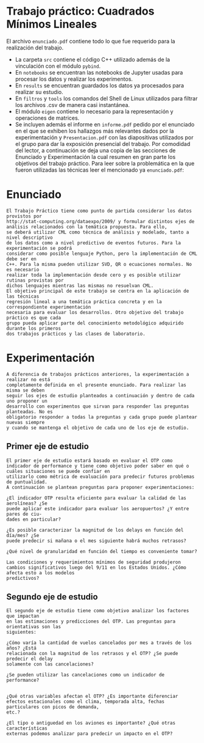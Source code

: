 # Trabajo práctico: Cuadrados Mínimos Lineales
El archivo `enunciado.pdf` contiene todo lo que fue requerido para la realización del trabajo. 
- La carpeta `src` contiene el código C++ utilizado además de la vinculación con el módulo `pybind`. 
- En `notebooks` se encuentran las notebooks de Jupyter usadas para procesar los datos y realizar los experimentos.
- En `results` se encuentran guardados los datos ya procesados para realizar su estudio.
- En `filtros` y `tools` los comandos del Shell de Linux utilizados para filtrar los archivos .csv de manera casi instantánea.
- El módulo `eigen` contiene lo necesario para la representación y operaciones de matrices.
- Se incluyen además el informe en `informe.pdf` pedido por el enunciado en el que se exhiben los hallazgos más relevantes dados por la experimentación y `Presentacion.pdf` con las diapositivas utilizados por el grupo para dar la exposición presencial del trabajo.
  Por comodidad del lector, a continuación se deja una copia de las secciones de Enunciado y Experimentación la cual resumen en gran parte los objetivos del trabajo práctico. Para leer sobre la problemática en la que fueron utilizadas las técnicas leer el mencionado ya `enunciado.pdf`:


# Enunciado

```
El Trabajo Práctico tiene como punto de partida considerar los datos provistos por
http://stat-computing.org/dataexpo/2009/ y formular distintos ejes de análisis relacionados con la temática propuesta. Para ello,
se deberá utilizar CML como técnica de análisis y modelado, tanto a nivel descriptivo
de los datos como a nivel predictivo de eventos futuros. Para la experimentación se podrá
considerar como posible lenguaje Python, pero la implementación de CML debe ser en
C++. Para la misma pueden utilizar SVD, QR o ecuaciones normales. No es necesario
realizar toda la implementación desde cero y es posible utilizar rutinas provistas por
dichos lenguajes mientras las mismas no resuelvan CML.
El objetivo principal de este trabajo se centra en la aplicación de las técnicas
regresión lineal a una temática práctica concreta y en la correspondiente experimentación
necesaria para evaluar los desarrollos. Otro objetivo del trabajo práctico es que cada
grupo pueda aplicar parte del conocimiento metodológico adquirido durante los primeros
dos trabajos prácticos y las clases de laboratorio.

```

# Experimentación

```
A diferencia de trabajos prácticos anteriores, la experimentación a realizar no está
completamente definida en el presente enunciado. Para realizar las misma se deben
seguir los ejes de estudio planteados a continuación y dentro de cada uno proponer un
desarrollo con experimentos que sirvan para responder las preguntas planteadas. No es
obligatorio responder a todas la preguntas y cada grupo puede plantear nuevas siempre
y cuando se mantenga el objetivo de cada uno de los eje de estudio.

```
## Primer eje de estudio

```
El primer eje de estudio estará basado en evaluar el OTP como indicador de performance y tiene como objetivo poder saber en qué o cuáles situaciones se puede confiar en
utilizarlo como métrica de evaluación para predecir futuros problemas de puntualidad.
A continuación se plantean preguntas para proponer experimentaciones:

¿El indicador OTP resulta eficiente para evaluar la calidad de las aerolíneas? ¿Se
puede aplicar este indicador para evaluar los aeropuertos? ¿Y entre pares de ciu-
dades en particular?

¿Es posible caracterizar la magnitud de los delays en función del día/mes? ¿Se
puede predecir si mañana o el mes siguiente habrá muchos retrasos?

¿Qué nivel de granularidad en función del tiempo es conveniente tomar?

Las condiciones y requerimientos mínimos de seguridad produjeron cambios significativos luego del 9/11 en los Estados Unidos. ¿Cómo afecta esto a los modelos
predictivos?
```

## Segundo eje de estudio

```
El segundo eje de estudio tiene como objetivo analizar los factores que impactan
en las estimaciones y predicciones del OTP. Las preguntas para orientativas son las
siguientes:

¿Cómo varía la cantidad de vuelos cancelados por mes a través de los años? ¿Está
relacionada con la magnitud de los retrasos y el OTP? ¿Se puede predecir el delay
solamente con las cancelaciones?

¿Se pueden utilizar las cancelaciones como un indicador de performance?


¿Qué otras variables afectan el OTP? ¿Es importante diferenciar efectos estacionales como el clima, temporada alta, fechas particulares con picos de demanda,
etc.?

¿El tipo o antiguedad en los aviones es importante? ¿Qué otras características
externas podemos analizar para predecir un impacto en el OTP?
```
